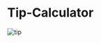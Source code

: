 # Tip-Calculator

![tip](https://github.com/CarlosGuzman01/Tip-Calculator/assets/120758068/906337d1-9eb3-4ea2-b227-d908988e7758)
